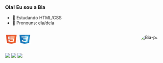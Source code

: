### Ola! Eu sou a Bia

- 🌱 Estudando HTML/CSS
- 🙂 Pronouns: ela/dela


<div>
  <a href="https://github.com/bianca-de-oliveira">
  
  <div style="display: inline_block"><br>  
  <img align="center" alt="Bia-HTML" height="30" width="40" src="https://raw.githubusercontent.com/devicons/devicon/master/icons/html5/html5-original.svg">
  <img align="center" alt="Bia-CSS" height="30" width="40" src="https://raw.githubusercontent.com/devicons/devicon/master/icons/css3/css3-original.svg">
  <img align="right" alt="Bia-pic" height="150" style="border-radius:50px;" src="https://cdn.discordapp.com/attachments/1068677074258239611/1097735414560870450/download20230402002355.png">
</div>
  
  ##
 
<div> 
  
  <a href="https://www.instagram.com/bia.rawr/" target="_blank"><img src="https://img.shields.io/badge/-Instagram-%23E4405F?style=for-the-badge&logo=instagram&logoColor=white" target="_blank"></a>
 	  <a href = "mailto:nite.png@gmail.com"><img src="https://img.shields.io/badge/-Gmail-%23333?style=for-the-badge&logo=gmail&logoColor=white" target="_blank"></a>
  <a href="https://www.linkedin.com/in/bianca-oliveira-9a8b08272" target="_blank"><img src="https://img.shields.io/badge/-LinkedIn-%230077B5?style=for-the-badge&logo=linkedin&logoColor=white" target="_blank"></a> 
  
</div>
